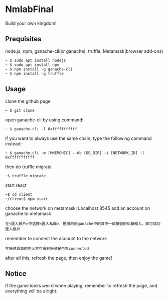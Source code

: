 # NmlabFinal
Build your own kingdom!
## Prequisites
node.js, npm, ganache-cli(or ganache), truffle, Metamask(browser add-ons)
```
~ $ sudo apt install nodejs
~ $ sudo apt install npm
~ $ npm install -g ganache-cli
~ $ npm install -g truffle
```
## Usage
clone the github page
```
~ $ git clone
```
open ganache-cli by using command:
```
~ $ ganache-cli -l 0xfffffffffff
```
if you want to always use the same chain, type the following command instead:
```
~ $ ganache-cli -m [MNEMONIC] --db [DB_DIR] -i [NETWORK_ID] -l 0xfffffffffff
```
then do truffle migrate
```
~$ truffle migrate
```
start react
```
~$ cd client
~/client$ npm start
```
choose the network on metamask: Localhost 8545
add an account on ganache to metamask
```
在<匯入帳戶>中選擇<匯入私鑰>，把開啟的ganache中的其中一個帳號的私鑰輸入，即可成功匯入帳戶
```
remember to connect the account to the network
```
在帳號頁面的左上方可看到帳號是否為connected
```
after all this, refresh the page, then enjoy the game!
## Notice
If the game looks weird when playing, remember to refresh the page, and everything will be alright.
